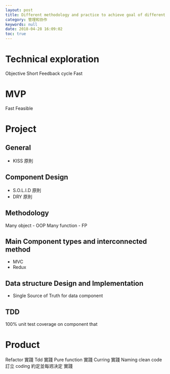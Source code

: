 ```yaml
---
layout: post
title: Different methodology and practice to achieve goal of different software we write 
category: 管理和协作
keywords: null
date: 2018-04-28 16:09:02
toc: true
---
```


# Technical exploration

Objective
Short Feedback cycle
Fast

# MVP

Fast
Feasible

# Project

## General

* KISS 原則

## Component Design

* S.O.L.I.D 原則
* DRY 原則

## Methodology

Many object - OOP
Many function - FP

## Main Component types and interconnected method

* MVC
* Redux

## Data structure Design and Implementation

* Single Source of Truth for data component

## TDD

100% unit test coverage on component that

# Product

Refactor 實踐
Tdd 實踐
Pure function 實踐
Curring 實踐
Naming clean code
訂立 coding 約定並每䢛决定 實踐

